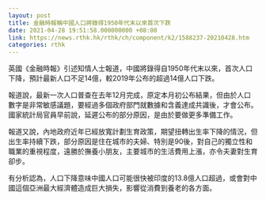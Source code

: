 ```yaml
---
layout: post
title: 金融時報稱中國人口將錄得1950年代末以來首次下跌
date: 2021-04-28 19:51:58.000000000 +08:00
link: https://news.rthk.hk/rthk/ch/component/k2/1588237-20210428.htm
categories: rthk
---
```


英國《金融時報》引述知情人士報道，中國將錄得自1950年代末以來，首次人口下降，預計最新人口不足14億，較2019年公布的超過14億人口下跌。 

報道說，最新一次人口普查在去年12月完成，原定本月初公布結果，但由於人口數字是非常敏感議題，要經過多個政府部門就數據和含義達成共識後，才會公布。國家統計局官員早前說，延遲公布的部分原因，是由於要做更多準備工作。

報道又說，內地政府近年已經放寬計劃生育政策，期望扭轉出生率下降的情況，但出生率持續下跌，部分原因是住在城市的夫婦、特別是90後，對自己的獨立性和職業的重視程度，遠勝於撫養小朋友，主要城市的生活費用上漲，亦令夫妻對生育卻步。

有分析認為，人口下降意味中國人口可能很快被印度的13.8億人口超過，或會對中國這個亞洲最大經濟體造成巨大損失，影響從消費到養老的各方面。
